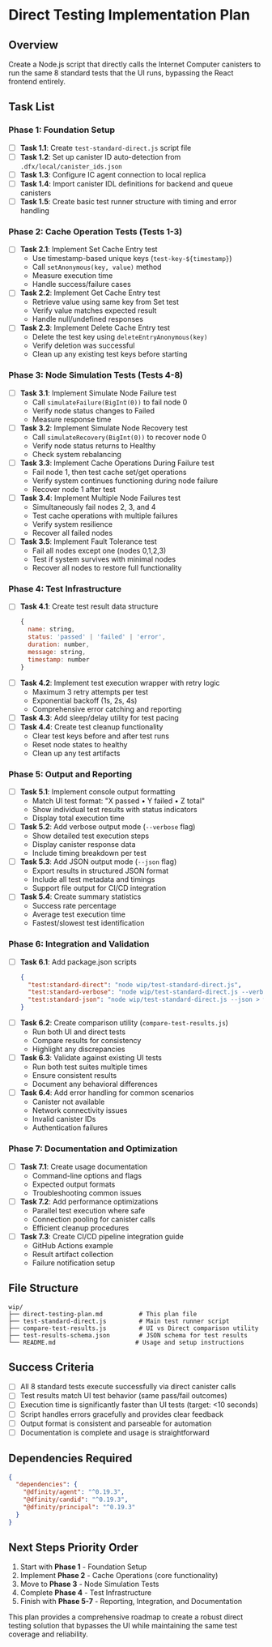 # Direct Testing Implementation Plan

## Overview
Create a Node.js script that directly calls the Internet Computer canisters to run the same 8 standard tests that the UI runs, bypassing the React frontend entirely.

## Task List

### Phase 1: Foundation Setup
- [ ] **Task 1.1**: Create `test-standard-direct.js` script file
- [ ] **Task 1.2**: Set up canister ID auto-detection from `.dfx/local/canister_ids.json`
- [ ] **Task 1.3**: Configure IC agent connection to local replica
- [ ] **Task 1.4**: Import canister IDL definitions for backend and queue canisters
- [ ] **Task 1.5**: Create basic test runner structure with timing and error handling

### Phase 2: Cache Operation Tests (Tests 1-3)
- [ ] **Task 2.1**: Implement Set Cache Entry test
  - Use timestamp-based unique keys (`test-key-${timestamp}`)
  - Call `setAnonymous(key, value)` method
  - Measure execution time
  - Handle success/failure cases
- [ ] **Task 2.2**: Implement Get Cache Entry test
  - Retrieve value using same key from Set test
  - Verify value matches expected result
  - Handle null/undefined responses
- [ ] **Task 2.3**: Implement Delete Cache Entry test
  - Delete the test key using `deleteEntryAnonymous(key)`
  - Verify deletion was successful
  - Clean up any existing test keys before starting

### Phase 3: Node Simulation Tests (Tests 4-8)
- [ ] **Task 3.1**: Implement Simulate Node Failure test
  - Call `simulateFailure(BigInt(0))` to fail node 0
  - Verify node status changes to Failed
  - Measure response time
- [ ] **Task 3.2**: Implement Simulate Node Recovery test
  - Call `simulateRecovery(BigInt(0))` to recover node 0
  - Verify node status returns to Healthy
  - Check system rebalancing
- [ ] **Task 3.3**: Implement Cache Operations During Failure test
  - Fail node 1, then test cache set/get operations
  - Verify system continues functioning during node failure
  - Recover node 1 after test
- [ ] **Task 3.4**: Implement Multiple Node Failures test
  - Simultaneously fail nodes 2, 3, and 4
  - Test cache operations with multiple failures
  - Verify system resilience
  - Recover all failed nodes
- [ ] **Task 3.5**: Implement Fault Tolerance test
  - Fail all nodes except one (nodes 0,1,2,3)
  - Test if system survives with minimal nodes
  - Recover all nodes to restore full functionality

### Phase 4: Test Infrastructure
- [ ] **Task 4.1**: Create test result data structure
  ```javascript
  {
    name: string,
    status: 'passed' | 'failed' | 'error',
    duration: number,
    message: string,
    timestamp: number
  }
  ```
- [ ] **Task 4.2**: Implement test execution wrapper with retry logic
  - Maximum 3 retry attempts per test
  - Exponential backoff (1s, 2s, 4s)
  - Comprehensive error catching and reporting
- [ ] **Task 4.3**: Add sleep/delay utility for test pacing
- [ ] **Task 4.4**: Create test cleanup functionality
  - Clear test keys before and after test runs
  - Reset node states to healthy
  - Clean up any test artifacts

### Phase 5: Output and Reporting
- [ ] **Task 5.1**: Implement console output formatting
  - Match UI test format: "X passed • Y failed • Z total"
  - Show individual test results with status indicators
  - Display total execution time
- [ ] **Task 5.2**: Add verbose output mode (`--verbose` flag)
  - Show detailed test execution steps
  - Display canister response data
  - Include timing breakdown per test
- [ ] **Task 5.3**: Add JSON output mode (`--json` flag)
  - Export results in structured JSON format
  - Include all test metadata and timings
  - Support file output for CI/CD integration
- [ ] **Task 5.4**: Create summary statistics
  - Success rate percentage
  - Average test execution time
  - Fastest/slowest test identification

### Phase 6: Integration and Validation
- [ ] **Task 6.1**: Add package.json scripts
  ```json
  {
    "test:standard-direct": "node wip/test-standard-direct.js",
    "test:standard-verbose": "node wip/test-standard-direct.js --verbose",
    "test:standard-json": "node wip/test-standard-direct.js --json > wip/direct-test-results.json"
  }
  ```
- [ ] **Task 6.2**: Create comparison utility (`compare-test-results.js`)
  - Run both UI and direct tests
  - Compare results for consistency
  - Highlight any discrepancies
- [ ] **Task 6.3**: Validate against existing UI tests
  - Run both test suites multiple times
  - Ensure consistent results
  - Document any behavioral differences
- [ ] **Task 6.4**: Add error handling for common scenarios
  - Canister not available
  - Network connectivity issues
  - Invalid canister IDs
  - Authentication failures

### Phase 7: Documentation and Optimization
- [ ] **Task 7.1**: Create usage documentation
  - Command-line options and flags
  - Expected output formats
  - Troubleshooting common issues
- [ ] **Task 7.2**: Add performance optimizations
  - Parallel test execution where safe
  - Connection pooling for canister calls
  - Efficient cleanup procedures
- [ ] **Task 7.3**: Create CI/CD pipeline integration guide
  - GitHub Actions example
  - Result artifact collection
  - Failure notification setup

## File Structure
```
wip/
├── direct-testing-plan.md          # This plan file
├── test-standard-direct.js         # Main test runner script
├── compare-test-results.js         # UI vs Direct comparison utility
├── test-results-schema.json        # JSON schema for test results
└── README.md                      # Usage and setup instructions
```

## Success Criteria
- [ ] All 8 standard tests execute successfully via direct canister calls
- [ ] Test results match UI test behavior (same pass/fail outcomes)
- [ ] Execution time is significantly faster than UI tests (target: <10 seconds)
- [ ] Script handles errors gracefully and provides clear feedback
- [ ] Output format is consistent and parseable for automation
- [ ] Documentation is complete and usage is straightforward

## Dependencies Required
```json
{
  "dependencies": {
    "@dfinity/agent": "^0.19.3",
    "@dfinity/candid": "^0.19.3",
    "@dfinity/principal": "^0.19.3"
  }
}
```

## Next Steps Priority Order
1. Start with **Phase 1** - Foundation Setup
2. Implement **Phase 2** - Cache Operations (core functionality)
3. Move to **Phase 3** - Node Simulation Tests
4. Complete **Phase 4** - Test Infrastructure
5. Finish with **Phase 5-7** - Reporting, Integration, and Documentation

This plan provides a comprehensive roadmap to create a robust direct testing solution that bypasses the UI while maintaining the same test coverage and reliability.